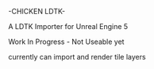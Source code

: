 ﻿-CHICKEN LDTK-

A LDTK Importer for Unreal Engine 5

Work In Progress - Not Useable yet

currently can import and render tile layers